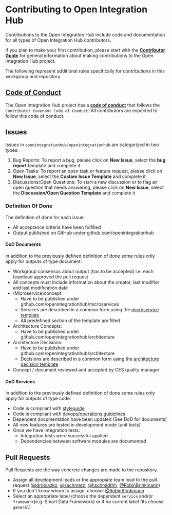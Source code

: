 # Contributing to Open Integration Hub
Contributions to the Open Integration Hub include code and documentation for all types of Open Integration Hub
contributors.

If you plan to make your first contribution, please start with the [**Contributor Guide**](https://github.com/openintegrationhub/BusinessCommittee/tree/master/Contributing/Guide) for general information about making contributions to the Open Integration Hub project.

The following represent additional rules specifically for contributions in this workgroup and repository.


## [Code of Conduct](./CODE_OF_CONDUCT.md)

The Open Integration Hub project has a [**code of conduct**](https://github.com/openintegrationhub/openintegrationhub/blob/master/CODE_OF_CONDUCT.md) that follows the `Contributor Covenant Code of Conduct`.
All contributors are expected to follow this code of conduct.


## Issues

Issues in `openintegrationhub/openintegrationhub` are categorized in two types:

1. Bug Reports: To report a bug, please click on **New Issue**, select the **bug report** template and complete it
2. Open Tasks: To report an open task or feature request, please click on **New Issue**, select the **Custom Issue Template** and complete it
3. Discussions/Open Questions: To start a new discussion or to flag an open question that needs answering, please click on **New Issue**, select the **Discussion/Open Question Template** and complete it

### Definition Of Done

The definition of done for each issue:

- All acceptance criteria have been fulfilled
- Output published on GitHub under github.com/openintegrationhub

#### DoD Documents

In addition to the previously defined definition of done some rules only apply for outputs of type document:

- Workgroup consensus about output (has to be accepted) i.e. each teamlead approved the pull request
- All concepts must include information about the creator, last modifier and last modification date
- (Microservice)concept:
  - Have to be published under github.com/openintegrationhub/microservices
  - Services are described in a common form using the [microservice template](https://github.com/openintegrationhub/Microservices/blob/master/MicroserviceDescriptionTemplate.md)
  - All predefined section of the template are filled
- Architecture Concepts:
  - Have to be published under github.com/openintegrationhub/architecture
- Architecture Decisions:
  - Have to be published under github.com/openintegrationhub/architecture
  - Decisions are described in a common form using the [architecture decision template](https://github.com/openintegrationhub/Architecture/blob/master/Decisions/ArchitectureDecisionTemplate.md)
- Concept / document reviewed and accepted by CES quality manager 

#### DoD Services

In addition to the previously defined definition of done some rules only apply for outputs of type code:

- Code is compliant with [styleguide](Guidelines/styleGuide.md)
- Code is compliant with [devops/operations guidelines](Guidelines/serviceOperations.md)
- Dependent documentation have been updated (See DoD for documents)
- All new features are tested in development mode (unit tests)
- Once we have integration tests:
  - Integration tests were successful applied
  - Dependencies between software modules are documented  

## Pull Requests

Pull Requests are the way concrete changes are made to the repository.

- Assign all development leads or the appropiate team lead to the pull request ([@drobiazko](https://github.com/drobiazko), [@sachmerz](https://github.com/sachmerz), [@hschmidthh](https://github.com/hschmidthh), [@RobinBrinkmann](https://github.com/RobinBrinkmann))
- If you don't know whom to assign, choose: [@RobinBrinkmann](https://github.com/RobinBrinkmann)
- Select an appropriate label (choose the dependent `service` and/or `framework`(e.g. Smart Data Framework) or if no current label fits choose `general`) 

<a id="developers-certificate-of-origin"></a>
